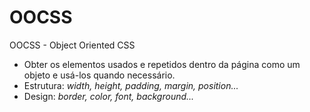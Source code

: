 # OOCSS

OOCSS - Object Oriented CSS

- Obter os elementos usados e repetidos dentro da página como um objeto e usá-los quando necessário.
- Estrutura: *width, height, padding, margin, position...*
- Design: *border, color, font, background...*